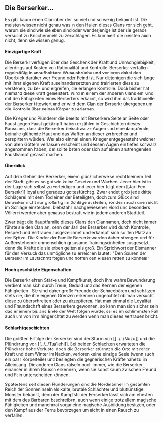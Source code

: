 ## Die Berserker...

Es gibt kaum einen Clan über den so viel und so wenig bekannt ist. Die meisten wissen nicht genau was in den Hallen dieses Clans vor sich geht, warum sie sind wie sie eben sind oder wer derjenige ist der sie gerade versucht zu Knochenmehl zu zerschlagen. Es kümmert die meisten auch nicht, denn sie wissen genug.

#### Einzigartige Kraft

Die Berserkr verfügen über das Geschenk der Kraft und Unnachgiebigkeit, allerdings auf Kosten von Rationalität und Kontrolle. Berserker verfallen regelmäßig in unaufhaltbare Wutausbrüche und verlieren dabei den Überblick darüber wer Freund oder Feind ist. Nur diejenigen die sich lange mit ihrer eigenen Kraft auseinandersetzten und trainierten diese zu verstehen, zu be- und ergreifen, die erlangen Kontrolle. Doch bisher hat niemand diese Kraft gemeistert. Wird in einem der anderen Clans ein Kind mit den Fähigkeiten eines Berserkers erkannt, so wird ihm das traditionelle der Berserker tätowiert und er wird dem Clan der Berserkr übergeben um die Kontrolle über seinen Körper zu erlernen.

Die Krieger und Plünderer die bereits mit Berserkern Seite an Seite oder Faust gegen Faust gekämpft haben erzählen in Geschichten dieses Rausches, dass die Berserker tiefschwarze Augen und eine dampfende, beinahe glühende Haut und das Waffen an dieser zerbrechen und zersplittern würden. Wer also einmal einem Krieger entgegensteht welcher von allen Göttern verlassen erscheint und dessen Augen ein tiefes schwarz angenommen haben, der sollte beten oder sich auf einen anstrengenden Faustkampf gefasst machen.

#### Überblick

Auf dem Gebiet der Berserker, einem glücklicherweise recht kleinem Teil der Stadt, gibt es so gut wie keine Gesetze und Wachen. Jeder hier ist in der Lage sich selbst zu verteidigen und jeder hier folgt dem [[Jarl Fen Berserkr]] loyal und geradezu gottesfürchtig. Zwar endet grob jede dritte Schlägerei mit dem Tod einer der Beteiligten, doch zum Glück sind Berserker nicht nur großartig im Schläge austeilen, sondern auch unerreicht im Schläge einstecken. Diebstahl, nachgewiesener Mord und besonders Völlerei werden aber genauso bestraft wie in jedem anderen Stadtteil.

Zwar trägt die Hauptfamilie dieses Clans den Clannamen, doch nicht immer führte sie den Clan an, denn der Jarl der Berserker wird durch Kontrolle, Respekt und Vertrauen ausgezeichnet und erkämpft sich so den Platz an der Spitze. Die Kinder der Familie Berserkr werden daher strengen und für Außenstehende unmenschlich grausame Trainingseinheiten ausgesetzt, denn die Kräfte die sie erben gelten als groß. Ein Sprichwort der Eismänner für den Versuch das unmögliche zu erreichen lautet : "Den Spuren der Berserkr im Laufschritt folgen und hoffen den Riesen retten zu können!" 

#### Hoch geschätzte Eigenschaften

Die Berserkr ehren Stärke und Kampfkunst, doch ihre wahre Bewunderung verdient man sich durch Treue, Geduld und das Kennen der eigenen Fähigkeiten . Sie sind daher große Freunde der Schneebären und schätzen stets die, die ihre eigenen Grenzen erkennen ungeachtet ob man versucht diese zu überschreiten oder zu akzeptieren. Hat man einmal die Loyalität und Freundschaft eines Berserkers gewonnen, so kann man sich sicher sein das er einem bis ans Ende der Welt folgen würde, sei es im schlimmsten Fall auch um von ihm hingerichtet zu werden wenn man dieses Vertrauen bricht.

#### Schlachtgeschichten
Die größten Erfolge der Berserker sind der Sturm von [[../../Muzu]] und die Plünderung von [[../../Tua'lehi]]. Bei beiden Schlachten erwarteten die Plünderer hohe Verluste, doch die Berserker stürmten die Orte mit roher Kraft und dem Winter im Nacken, verloren keine einzige Seele (wenn auch ein paar Körperteile) und besiegten die gegnerischen Kräfte nahezu im Alleingang. Die anderen Clans rätseln noch immer, wie die Berserker einander in ihrem Rausch erkennen, wenn sie sonst kaum zwischen Freund und Fein unterscheiden können.

Spätestens seit diesen Plünderungen sind die Nordmänner im gesamten Reich der Sonneninseln als kalte, brutale Schlächter und blutrünstige Monster bekannt, denn der Kampfstil der Berserker lässt sich am ehesten mit dem des Barbaren beschreiben, auch wenn einige trotz allem magische Fähigkeiten und manchmal sogar eine magische Ausbildung besitzen, oder den Kampf aus der Ferne bevorzugen um nicht in einen Rausch zu verfallen.